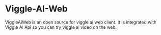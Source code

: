 # Viggle-AI-Web
ViggleAiWeb is an open source for viggle ai web client. It is integrated with Viggle AI Api so you can try viggle ai video on the web.
